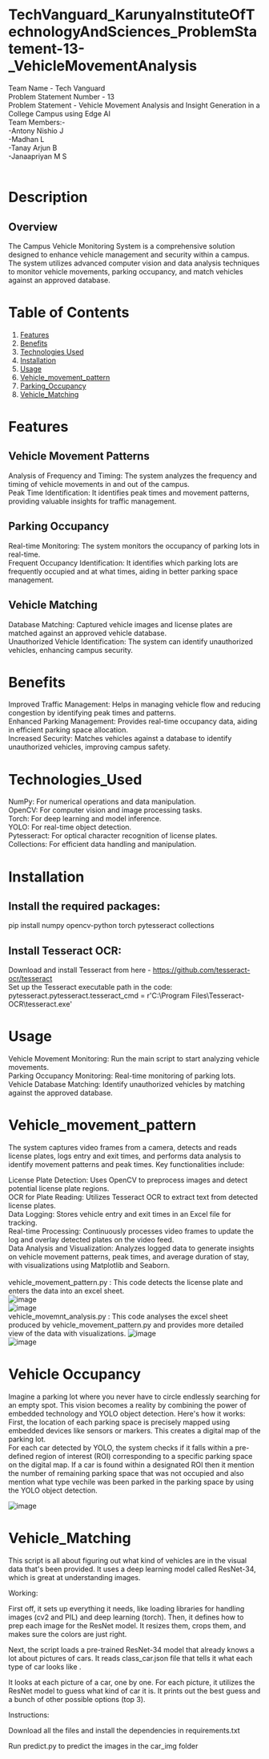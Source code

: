 # TechVanguard_KarunyaInstituteOfTechnologyAndSciences_ProblemStatement-13-_VehicleMovementAnalysis <br/>
Team Name - Tech Vanguard<br/>
Problem Statement Number - 13<br/>
Problem Statement - Vehicle Movement Analysis and Insight Generation in a College Campus using Edge AI <br/>
Team Members:-<br/>
-Antony Nishio J<br/>
-Madhan L<br/>
-Tanay Arjun B<br/>
-Janaapriyan M S<br/>
<br/>

# Description<br/>
## Overview <br/>
The Campus Vehicle Monitoring System is a comprehensive solution designed to enhance vehicle management and security within a campus. The system utilizes advanced computer vision and data analysis techniques to monitor vehicle movements, parking occupancy, and match vehicles against an approved database.<br/>
# Table of Contents
1. [Features](#Features)
2. [Benefits](#Benefits)
3. [Technologies Used](#Technologies_Used)
4. [Installation](#installation)
5. [Usage](#usage)
6. [Vehicle_movement_pattern](#Vehicle_movement_pattern)
7. [Parking_Occupancy](#Parking_Occupancy)
8. [Vehicle_Matching](#Vehicle_Matching)

# Features<br/>
## Vehicle Movement Patterns <br/>
Analysis of Frequency and Timing: The system analyzes the frequency and timing of vehicle movements in and out of the campus.<br/>
Peak Time Identification: It identifies peak times and movement patterns, providing valuable insights for traffic management.<br/>
## Parking Occupancy <br/>
Real-time Monitoring: The system monitors the occupancy of parking lots in real-time.<br/>
Frequent Occupancy Identification: It identifies which parking lots are frequently occupied and at what times, aiding in better parking space management.<br/>
## Vehicle Matching <br/>
Database Matching: Captured vehicle images and license plates are matched against an approved vehicle database.<br/>
Unauthorized Vehicle Identification: The system can identify unauthorized vehicles, enhancing campus security.<br/>
# Benefits<br/>
Improved Traffic Management: Helps in managing vehicle flow and reducing congestion by identifying peak times and patterns.<br/>
Enhanced Parking Management: Provides real-time occupancy data, aiding in efficient parking space allocation.<br/>
Increased Security: Matches vehicles against a database to identify unauthorized vehicles, improving campus safety.<br/>
# Technologies_Used<br/>
NumPy: For numerical operations and data manipulation.<br/>
OpenCV: For computer vision and image processing tasks.<br/>
Torch: For deep learning and model inference.<br/>
YOLO: For real-time object detection.<br/>
Pytesseract: For optical character recognition of license plates.<br/>
Collections: For efficient data handling and manipulation.<br/>

# Installation<br/>
## Install the required packages:<br/>
pip install numpy opencv-python torch pytesseract collections<br/>
## Install Tesseract OCR:<br/>
Download and install Tesseract from here - https://github.com/tesseract-ocr/tesseract<br/>
Set up the Tesseract executable path in the code: pytesseract.pytesseract.tesseract_cmd = r'C:\Program Files\Tesseract-OCR\tesseract.exe'
<br/>
# Usage<br/>
Vehicle Movement Monitoring: Run the main script to start analyzing vehicle movements.<br/>
Parking Occupancy Monitoring: Real-time monitoring of parking lots.<br/>
Vehicle Database Matching: Identify unauthorized vehicles by matching against the approved database.<br/>

# Vehicle_movement_pattern<br/>
The system captures video frames from a camera, detects and reads license plates, logs entry and exit times, and performs data analysis to identify movement patterns and peak times. Key functionalities include:<br/>

License Plate Detection: Uses OpenCV to preprocess images and detect potential license plate regions.<br/>
OCR for Plate Reading: Utilizes Tesseract OCR to extract text from detected license plates.<br/>
Data Logging: Stores vehicle entry and exit times in an Excel file for tracking.<br/>
Real-time Processing: Continuously processes video frames to update the log and overlay detected plates on the video feed.<br/>
Data Analysis and Visualization: Analyzes logged data to generate insights on vehicle movement patterns, peak times, and average duration of stay, with visualizations using Matplotlib and Seaborn.<br/>
<br/>
vehicle_movement_pattern.py : This code detects the license plate and enters the data into an excel sheet.<br/>
![image](https://github.com/AntonyNishio/TechVanguard_KarunyaInstituteOfTechnologyAndSciences_ProblemStatement-13-_VehicleMovementAnalysis/assets/110011339/f2bf81a9-bc49-484c-b8f4-4aaa11dc8399)
<br/>
![image](https://github.com/AntonyNishio/TechVanguard_KarunyaInstituteOfTechnologyAndSciences_ProblemStatement-13-_VehicleMovementAnalysis/assets/110011339/2f4557c9-95b9-4c48-b02b-396ca5a2f74d)
<br/>
vehicle_movemnt_analysis.py : This code analyses the excel sheet produced by vehicle_movement_pattern.py and provides more detailed view of the data with visualizations.
![image](https://github.com/AntonyNishio/TechVanguard_KarunyaInstituteOfTechnologyAndSciences_ProblemStatement-13-_VehicleMovementAnalysis/assets/110011339/63e9f46d-1da9-4f05-9be5-ccc10adcadee)
<br/>
![image](https://github.com/AntonyNishio/TechVanguard_KarunyaInstituteOfTechnologyAndSciences_ProblemStatement-13-_VehicleMovementAnalysis/assets/110011339/bdfca5dc-e992-400b-ad6a-bbbe376dfd1b)

# Vehicle Occupancy <br/>
Imagine a parking lot where you never have to circle endlessly searching for an empty spot. This vision becomes a reality by combining the power of embedded technology and YOLO object detection. Here's how it works:
    First, the location of each parking space is precisely mapped using embedded devices like sensors or markers. This creates a digital map of the parking lot.<br/>
    For each car detected by YOLO, the system checks if it falls within a pre-defined region of interest (ROI) corresponding to a specific parking space on the digital map. If a car is found within a designated ROI then it mention the number of remaining parking space that was not occupied and also mention what type vechile was been parked in the parking space by using the YOLO object detection.<br>
    
![image](https://github.com/user-attachments/assets/ad0cfbab-8c3b-489e-b5bb-be1a9ab3cd11)


# Vehicle_Matching <br/>
This script is all about figuring out what kind of vehicles are in the visual data that's been provided. It uses a deep learning model called ResNet-34, which is great at understanding images.

Working:

First off, it sets up everything it needs, like loading libraries for handling images (cv2 and PIL) and deep learning (torch). Then, it defines how to prep each image for the ResNet model. It resizes them, crops them, and makes sure the colors are just right.
    
Next, the script loads a pre-trained ResNet-34 model that already knows a lot about pictures of cars. It reads class_car.json file that tells it what each type of car looks like .

It looks at each picture of a car, one by one. For each picture, it utilizes the ResNet model to guess what kind of car it is. It prints out the best guess and a bunch of other possible options (top 3).

Instructions:

Download all the files and install the dependencies in requirements.txt

Run predict.py to predict the images in the car_img folder


